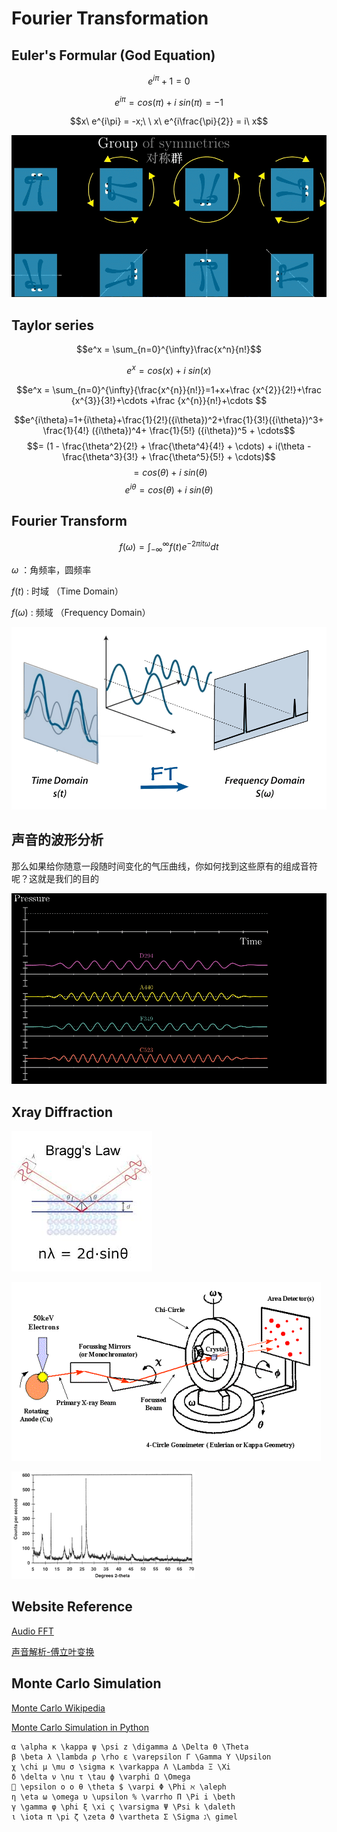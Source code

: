 # Fourier Transformation

## Euler's Formular (God Equation)

$$e^{i \pi} + 1 = 0$$

$$e^{i \pi} = cos(\pi) + i\ sin(\pi) = -1$$

$$x\ e^{i\pi} = -x;\ \ x\ e^{i\frac{\pi}{2}} = i\ x$$


![Group of Symmetrics](./images/dihedral.gif)

## Taylor series

$$e^x = \sum_{n=0}^{\infty}\frac{x^n}{n!}$$

$$e^x = cos(x) + i\ sin(x)$$

$$e^x = \sum_{n=0}^{\infty}{\frac{x^{n}}{n!}}=1+x+\frac {x^{2}}{2!}+\frac {x^{3}}{3!}+\cdots +\frac {x^{n}}{n!}+\cdots $$

$$e^{i\theta}=1+{i\theta}+\frac{1}{2!}({i\theta})^2+\frac{1}{3!}({i\theta})^3+ \frac{1}{4!} ({i\theta})^4+ \frac{1}{5!} ({i\theta})^5 + \cdots$$
$$= (1 - \frac{\theta^2}{2!} + \frac{\theta^4}{4!} + \cdots) + i(\theta -\frac{\theta^3}{3!} + \frac{\theta^5}{5!} + \cdots)$$
$$= cos(\theta) + i\ sin(\theta)$$
$$e^{i \theta} = cos(\theta) + i\ sin(\theta)$$

## Fourier Transform

$$f(\omega) = \int_{-\infty}^{\infty} f(t) e^{-2\pi i t \omega} dt $$

$\omega$ ：角频率，圆频率

$f(t)$ : 时域 （Time Domain）

$f(\omega)$ : 频域 （Frequency Domain）

![Time Domain -> Frequency Domain](./images/fourierTransform.gif)

## 声音的波形分析
那么如果给你随意一段随时间变化的气压曲线，你如何找到这些原有的组成音符呢？这就是我们的目的

![sound wave](./images/soundD.gif)

## Xray Diffraction
![Brag's Law](./images/bragsLaw.jpeg)

![Diffractometer](./images/diffractometer.gif)

![Xray Diffraction](./images/xray.png)

## Website Reference
[Audio FFT](https://towardsdatascience.com/understanding-audio-data-fourier-transform-fft-spectrogram-and-speech-recognition-a4072d228520)

[声音解析-傅立叶变换](https://charlesliuyx.github.io/2018/02/18/%E3%80%90%E7%9B%B4%E8%A7%82%E8%AF%A6%E8%A7%A3%E3%80%91%E8%AE%A9%E4%BD%A0%E6%B0%B8%E8%BF%9C%E5%BF%98%E4%B8%8D%E4%BA%86%E7%9A%84%E5%82%85%E9%87%8C%E5%8F%B6%E5%8F%98%E6%8D%A2%E8%A7%A3%E6%9E%90/)

## Monte Carlo Simulation
[Monte Carlo Wikipedia](https://en.wikipedia.org/wiki/Monte_Carlo_method)

[Monte Carlo Simulation in Python](https://www.youtube.com/watch?v=BfS2H1y6tzQ)
```Greek letters
α \alpha κ \kappa ψ \psi z \digamma ∆ \Delta Θ \Theta
β \beta λ \lambda ρ \rho ε \varepsilon Γ \Gamma Υ \Upsilon
χ \chi µ \mu σ \sigma κ \varkappa Λ \Lambda Ξ \Xi
δ \delta ν \nu τ \tau ϕ \varphi Ω \Omega
 \epsilon o o θ \theta $ \varpi Φ \Phi ℵ \aleph
η \eta ω \omega υ \upsilon % \varrho Π \Pi i \beth
γ \gamma φ \phi ξ \xi ς \varsigma Ψ \Psi k \daleth
ι \iota π \pi ζ \zeta ϑ \vartheta Σ \Sigma ג\ gimel
```